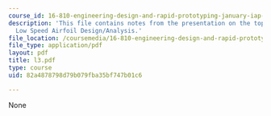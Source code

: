 ```yaml
---
course_id: 16-810-engineering-design-and-rapid-prototyping-january-iap-2005
description: 'This file contains notes from the presentation on the topic: XFOIL and
  Low Speed Airfoil Design/Analysis.'
file_location: /coursemedia/16-810-engineering-design-and-rapid-prototyping-january-iap-2005/82a4878798d79b079fba35bf747b01c6_l3.pdf
file_type: application/pdf
layout: pdf
title: l3.pdf
type: course
uid: 82a4878798d79b079fba35bf747b01c6

---
```

None